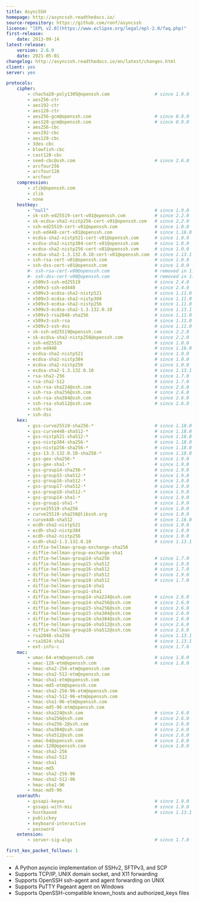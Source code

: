 ```yaml
---
title: AsyncSSH
homepage: http://asyncssh.readthedocs.io/
source-repository: https://github.com/ronf/asyncssh
license: "[EPL v2.0](https://www.eclipse.org/legal/epl-2.0/faq.php)"
first-release:
    date: 2013-09-14
latest-release:
    version: 2.6.0
    date: 2021-05-01
changelog: http://asyncssh.readthedocs.io/en/latest/changes.html
client: yes
server: yes

protocols:
    cipher:
        - chacha20-poly1305@openssh.com                 # since 1.0.0
        - aes256-ctr
        - aes192-ctr
        - aes128-ctr
        - aes256-gcm@openssh.com                        # since 0.9.0
        - aes128-gcm@openssh.com                        # since 0.9.0
        - aes256-cbc
        - aes192-cbc
        - aes128-cbc
        - 3des-cbc
        - blowfish-cbc
        - cast128-cbc
        - seed-cbc@ssh.com                              # since 2.6.0
        - arcfour256
        - arcfour128
        - arcfour
    compression:
        - zlib@openssh.com
        - zlib
        - none
    hostkey:
        - "null"                                        # since 1.9.0
        - sk-ssh-ed25519-cert-v01@openssh.com           # since 2.2.0
        - sk-ecdsa-sha2-nistp256-cert-v01@openssh.com   # since 2.2.0
        - ssh-ed25519-cert-v01@openssh.com              # since 1.0.0
        - ssh-ed448-cert-v01@openssh.com                # since 1.16.0
        - ecdsa-sha2-nistp521-cert-v01@openssh.com      # since 1.0.0
        - ecdsa-sha2-nistp384-cert-v01@openssh.com      # since 1.0.0
        - ecdsa-sha2-nistp256-cert-v01@openssh.com      # since 1.0.0
        - ecdsa-sha2-1.3.132.0.10-cert-v01@openssh.com  # since 1.13.1
        - ssh-rsa-cert-v01@openssh.com                  # since 1.0.0
        - ssh-dss-cert-v01@openssh.com                  # since 1.0.0
        #- ssh-rsa-cert-v00@openssh.com                 # removed in 1.3.2
        #- ssh-dss-cert-v00@openssh.com                 # removed in 1.3.2
        - x509v3-ssh-ed25519                            # since 2.4.0
        - x509v3-ssh-ed448                              # since 2.4.0
        - x509v3-ecdsa-sha2-nistp521                    # since 1.11.0
        - x509v3-ecdsa-sha2-nistp384                    # since 1.11.0
        - x509v3-ecdsa-sha2-nistp256                    # since 1.11.0
        - x509v3-ecdsa-sha2-1.3.132.0.10                # since 1.13.1
        - x509v3-rsa2048-sha256                         # since 1.11.0
        - x509v3-ssh-rsa                                # since 1.11.0
        - x509v3-ssh-dss                                # since 1.11.0
        - sk-ssh-ed25519@openssh.com                    # since 2.2.0
        - sk-ecdsa-sha2-nistp256@openssh.com            # since 2.2.0
        - ssh-ed25519                                   # since 1.0.0
        - ssh-ed448                                     # since 1.16.0
        - ecdsa-sha2-nistp521                           # since 1.0.0
        - ecdsa-sha2-nistp384                           # since 1.0.0
        - ecdsa-sha2-nistp256                           # since 1.0.0
        - ecdsa-sha2-1.3.132.0.10                       # since 1.13.1
        - rsa-sha2-256                                  # since 1.7.0
        - rsa-sha2-512                                  # since 1.7.0
        - ssh-rsa-sha224@ssh.com                        # since 2.6.0
        - ssh-rsa-sha256@ssh.com                        # since 2.6.0
        - ssh-rsa-sha384@ssh.com                        # since 2.6.0
        - ssh-rsa-sha512@ssh.com                        # since 2.6.0
        - ssh-rsa
        - ssh-dss
    kex:
        - gss-curve25519-sha256-*                       # since 1.18.0
        - gss-curve448-sha512-*                         # since 1.18.0
        - gss-nistp521-sha512-*                         # since 1.18.0
        - gss-nistp384-sha256-*                         # since 1.18.0
        - gss-nistp256-sha256-*                         # since 1.18.0
        - gss-13.3.132.0.10-sha256-*                    # since 1.18.0
        - gss-gex-sha256-*                              # since 1.9.0
        - gss-gex-sha1-*                                # since 1.9.0
        - gss-group14-sha256-*                          # since 1.9.0
        - gss-group15-sha512-*                          # since 1.9.0
        - gss-group16-sha512-*                          # since 1.9.0
        - gss-group17-sha512-*                          # since 1.9.0
        - gss-group18-sha512-*                          # since 1.9.0
        - gss-group14-sha1-*                            # since 1.9.0
        - gss-group1-sha1-*                             # since 1.9.0
        - curve25519-sha256                             # since 1.8.0
        - curve25519-sha256@libssh.org                  # since 1.0.0
        - curve448-sha512                               # since 1.16.0
        - ecdh-sha2-nistp521                            # since 1.0.0
        - ecdh-sha2-nistp384                            # since 1.0.0
        - ecdh-sha2-nistp256                            # since 1.0.0
        - ecdh-sha2-1.3.132.0.10                        # since 1.13.1
        - diffie-hellman-group-exchange-sha256
        - diffie-hellman-group-exchange-sha1
        - diffie-hellman-group14-sha256                 # since 1.7.0
        - diffie-hellman-group15-sha512                 # since 1.9.0
        - diffie-hellman-group16-sha512                 # since 1.7.0
        - diffie-hellman-group17-sha512                 # since 1.9.0
        - diffie-hellman-group18-sha512                 # since 1.7.0
        - diffie-hellman-group14-sha1
        - diffie-hellman-group1-sha1
        - diffie-hellman-group14-sha224@ssh.com         # since 2.6.0
        - diffie-hellman-group14-sha256@ssh.com         # since 2.6.0
        - diffie-hellman-group15-sha256@ssh.com         # since 2.6.0
        - diffie-hellman-group15-sha384@ssh.com         # since 2.6.0
        - diffie-hellman-group16-sha384@ssh.com         # since 2.6.0
        - diffie-hellman-group16-sha512@ssh.com         # since 2.6.0
        - diffie-hellman-group18-sha512@ssh.com         # since 2.6.0
        - rsa2048-sha256                                # since 1.13.1
        - rsa1024-sha1                                  # since 1.13.1
        - ext-info-c                                    # since 1.7.0
    mac:
        - umac-64-etm@openssh.com                       # since 1.8.0
        - umac-128-etm@openssh.com                      # since 1.8.0
        - hmac-sha2-256-etm@openssh.com
        - hmac-sha2-512-etm@openssh.com
        - hmac-sha1-etm@openssh.com
        - hmac-md5-etm@openssh.com
        - hmac-sha2-256-96-etm@openssh.com
        - hmac-sha2-512-96-etm@openssh.com
        - hmac-sha1-96-etm@openssh.com
        - hmac-md5-96-etm@openssh.com
        - hmac-sha224@ssh.com                           # since 2.6.0
        - hmac-sha256@ssh.com                           # since 2.6.0
        - hmac-sha256-2@ssh.com                         # since 2.6.0
        - hmac-sha384@ssh.com                           # since 2.6.0
        - hmac-sha512@ssh.com                           # since 2.6.0
        - umac-64@openssh.com                           # since 1.8.0
        - umac-128@openssh.com                          # since 1.8.0
        - hmac-sha2-256
        - hmac-sha2-512
        - hmac-sha1
        - hmac-md5
        - hmac-sha2-256-96
        - hmac-sha2-512-96
        - hmac-sha1-96
        - hmac-md5-96
    userauth:
        - gssapi-keyex                                  # since 1.9.0
        - gssapi-with-mic                               # since 1.9.0
        - hostbased                                     # since 1.13.1
        - publickey
        - keyboard-interactive
        - password
    extension:
        - server-sig-algs                               # since 1.7.0

first_kex_packet_follows: 1
---
```

* A Python asyncio implementation of SSHv2, SFTPv3, and SCP
* Supports TCP/IP, UNIX domain socket, and X11 forwarding
* Supports OpenSSH ssh-agent and agent forwarding on UNIX
* Supports PuTTY Pageant agent on Windows
* Supports OpenSSH-compatible known_hosts and authorized_keys files
